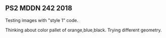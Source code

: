 ## PS2 MDDN 242 2018

Testing images with "style 1" code.

Thinking about color pallet of orange,blue,black.
Trying different geometry.